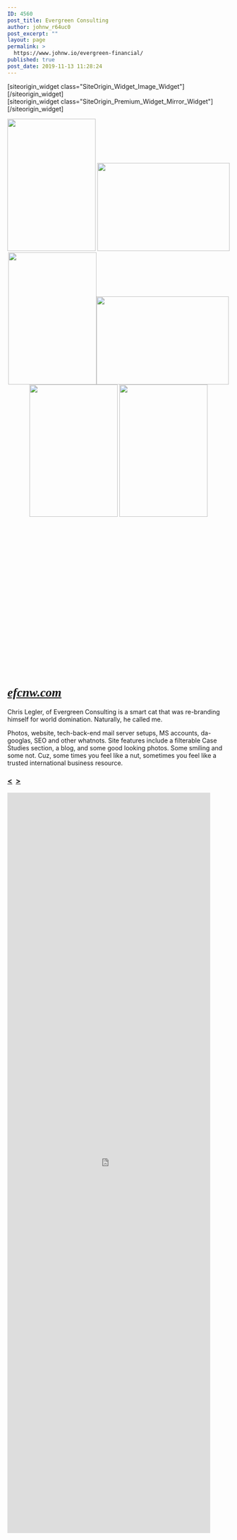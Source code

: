 ```yaml
---
ID: 4560
post_title: Evergreen Consulting
author: johnw_r64uc0
post_excerpt: ""
layout: page
permalink: >
  https://www.johnw.io/evergreen-financial/
published: true
post_date: 2019-11-13 11:28:24
---
```

<div id="pl-4560"  class="panel-layout" ><div id="pg-4560-0"  class="panel-grid panel-has-style"  data-style="{&quot;class&quot;:&quot;project-header-row&quot;,&quot;background_image_attachment&quot;:false,&quot;background_display&quot;:&quot;tile&quot;,&quot;bottom_margin&quot;:&quot;60px&quot;,&quot;collapse_behaviour&quot;:&quot;no_collapse&quot;,&quot;cell_alignment&quot;:&quot;center&quot;,&quot;disable_row&quot;:&quot;&quot;,&quot;disable_desktop&quot;:&quot;&quot;,&quot;disable_tablet&quot;:&quot;&quot;,&quot;disable_mobile&quot;:&quot;&quot;,&quot;animation_event&quot;:&quot;enter&quot;,&quot;animation_screen_offset&quot;:&quot;0&quot;,&quot;animation_duration&quot;:&quot;1&quot;,&quot;animation_repeat&quot;:&quot;&quot;,&quot;animation_hide&quot;:true,&quot;animation_state_end&quot;:&quot;visible&quot;,&quot;animation_delay&quot;:&quot;0&quot;,&quot;animation_debounce&quot;:&quot;0.1&quot;}" ><div class="project-header-row panel-row-style panel-row-style-for-4560-0" ><div id="pgc-4560-0-0"  class="panel-grid-cell"  data-weight="0.55359056806002" ><div id="panel-4560-0-0-0" class="so-panel widget widget_sow-image panel-first-child panel-last-child" data-index="0" data-style="{&quot;class&quot;:&quot;project-logo&quot;,&quot;padding&quot;:&quot;0px 0px 0px 100px&quot;,&quot;mobile_padding&quot;:&quot;20px 0px 0px 20px&quot;,&quot;background_image_attachment&quot;:false,&quot;background_display&quot;:&quot;tile&quot;,&quot;so_cpt_readonly&quot;:&quot;&quot;,&quot;disable_widget&quot;:&quot;&quot;,&quot;disable_desktop&quot;:&quot;&quot;,&quot;disable_tablet&quot;:&quot;&quot;,&quot;disable_mobile&quot;:&quot;&quot;,&quot;animation_event&quot;:&quot;enter&quot;,&quot;animation_screen_offset&quot;:&quot;0&quot;,&quot;animation_duration&quot;:&quot;1&quot;,&quot;animation_repeat&quot;:&quot;&quot;,&quot;animation_hide&quot;:true,&quot;animation_state_end&quot;:&quot;visible&quot;,&quot;animation_delay&quot;:&quot;0&quot;,&quot;animation_debounce&quot;:&quot;0.1&quot;}" data-label="Logo" ><div class="project-logo panel-widget-style panel-widget-style-for-4560-0-0-0" >[siteorigin_widget class="SiteOrigin_Widget_Image_Widget"]<input type="hidden" value="{&quot;instance&quot;:{&quot;image&quot;:363,&quot;image_fallback&quot;:&quot;&quot;,&quot;size&quot;:&quot;full&quot;,&quot;align&quot;:&quot;left&quot;,&quot;title_align&quot;:&quot;default&quot;,&quot;title&quot;:&quot;&quot;,&quot;title_position&quot;:&quot;hidden&quot;,&quot;alt&quot;:&quot;&quot;,&quot;url&quot;:&quot;post: 573&quot;,&quot;bound&quot;:true,&quot;new_window&quot;:false,&quot;full_width&quot;:false},&quot;args&quot;:{&quot;before_widget&quot;:&quot;&lt;div id=\&quot;panel-4560-0-0-0\&quot; class=\&quot;so-panel widget widget_sow-image panel-first-child panel-last-child\&quot; data-index=\&quot;0\&quot; data-style=\&quot;{&amp;quot;class&amp;quot;:&amp;quot;project-logo&amp;quot;,&amp;quot;padding&amp;quot;:&amp;quot;0px 0px 0px 100px&amp;quot;,&amp;quot;mobile_padding&amp;quot;:&amp;quot;20px 0px 0px 20px&amp;quot;,&amp;quot;background_image_attachment&amp;quot;:false,&amp;quot;background_display&amp;quot;:&amp;quot;tile&amp;quot;,&amp;quot;so_cpt_readonly&amp;quot;:&amp;quot;&amp;quot;,&amp;quot;disable_widget&amp;quot;:&amp;quot;&amp;quot;,&amp;quot;disable_desktop&amp;quot;:&amp;quot;&amp;quot;,&amp;quot;disable_tablet&amp;quot;:&amp;quot;&amp;quot;,&amp;quot;disable_mobile&amp;quot;:&amp;quot;&amp;quot;,&amp;quot;animation_event&amp;quot;:&amp;quot;enter&amp;quot;,&amp;quot;animation_screen_offset&amp;quot;:&amp;quot;0&amp;quot;,&amp;quot;animation_duration&amp;quot;:&amp;quot;1&amp;quot;,&amp;quot;animation_repeat&amp;quot;:&amp;quot;&amp;quot;,&amp;quot;animation_hide&amp;quot;:true,&amp;quot;animation_state_end&amp;quot;:&amp;quot;visible&amp;quot;,&amp;quot;animation_delay&amp;quot;:&amp;quot;0&amp;quot;,&amp;quot;animation_debounce&amp;quot;:&amp;quot;0.1&amp;quot;}\&quot; data-label=\&quot;Logo\&quot; &gt;&lt;div class=\&quot;project-logo panel-widget-style panel-widget-style-for-4560-0-0-0\&quot; &gt;&quot;,&quot;after_widget&quot;:&quot;&lt;\/div&gt;&lt;\/div&gt;&quot;,&quot;before_title&quot;:&quot;&lt;h3 class=\&quot;widget-title\&quot;&gt;&quot;,&quot;after_title&quot;:&quot;&lt;\/h3&gt;&quot;,&quot;widget_id&quot;:&quot;widget-0-0-0&quot;}}" />[/siteorigin_widget]</div></div></div><div id="pgc-4560-0-1"  class="panel-grid-cell"  data-weight="0.44640943193998" ><div id="panel-4560-0-1-0" class="so-panel widget widget_so-premium-mirror-widget panel-first-child panel-last-child" data-index="1" data-style="{&quot;class&quot;:&quot;project-social&quot;,&quot;background_image_attachment&quot;:false,&quot;background_display&quot;:&quot;tile&quot;,&quot;so_cpt_readonly&quot;:&quot;&quot;,&quot;disable_widget&quot;:&quot;&quot;,&quot;disable_desktop&quot;:&quot;&quot;,&quot;disable_tablet&quot;:&quot;&quot;,&quot;disable_mobile&quot;:&quot;&quot;,&quot;animation_event&quot;:&quot;enter&quot;,&quot;animation_screen_offset&quot;:&quot;0&quot;,&quot;animation_duration&quot;:&quot;1&quot;,&quot;animation_repeat&quot;:&quot;&quot;,&quot;animation_hide&quot;:true,&quot;animation_state_end&quot;:&quot;visible&quot;,&quot;animation_delay&quot;:&quot;0&quot;,&quot;animation_debounce&quot;:&quot;0.1&quot;}" ><div class="project-social panel-widget-style panel-widget-style-for-4560-0-1-0" >[siteorigin_widget class="SiteOrigin_Premium_Widget_Mirror_Widget"]<input type="hidden" value="{&quot;instance&quot;:{&quot;mirror_widget&quot;:&quot;social-media&quot;},&quot;args&quot;:{&quot;before_widget&quot;:&quot;&lt;div id=\&quot;panel-4560-0-1-0\&quot; class=\&quot;so-panel widget widget_so-premium-mirror-widget panel-first-child panel-last-child\&quot; data-index=\&quot;1\&quot; data-style=\&quot;{&amp;quot;class&amp;quot;:&amp;quot;project-social&amp;quot;,&amp;quot;background_image_attachment&amp;quot;:false,&amp;quot;background_display&amp;quot;:&amp;quot;tile&amp;quot;,&amp;quot;so_cpt_readonly&amp;quot;:&amp;quot;&amp;quot;,&amp;quot;disable_widget&amp;quot;:&amp;quot;&amp;quot;,&amp;quot;disable_desktop&amp;quot;:&amp;quot;&amp;quot;,&amp;quot;disable_tablet&amp;quot;:&amp;quot;&amp;quot;,&amp;quot;disable_mobile&amp;quot;:&amp;quot;&amp;quot;,&amp;quot;animation_event&amp;quot;:&amp;quot;enter&amp;quot;,&amp;quot;animation_screen_offset&amp;quot;:&amp;quot;0&amp;quot;,&amp;quot;animation_duration&amp;quot;:&amp;quot;1&amp;quot;,&amp;quot;animation_repeat&amp;quot;:&amp;quot;&amp;quot;,&amp;quot;animation_hide&amp;quot;:true,&amp;quot;animation_state_end&amp;quot;:&amp;quot;visible&amp;quot;,&amp;quot;animation_delay&amp;quot;:&amp;quot;0&amp;quot;,&amp;quot;animation_debounce&amp;quot;:&amp;quot;0.1&amp;quot;}\&quot; &gt;&lt;div class=\&quot;project-social panel-widget-style panel-widget-style-for-4560-0-1-0\&quot; &gt;&quot;,&quot;after_widget&quot;:&quot;&lt;\/div&gt;&lt;\/div&gt;&quot;,&quot;before_title&quot;:&quot;&lt;h3 class=\&quot;widget-title\&quot;&gt;&quot;,&quot;after_title&quot;:&quot;&lt;\/h3&gt;&quot;,&quot;widget_id&quot;:&quot;widget-0-1-0&quot;}}" />[/siteorigin_widget]</div></div></div></div></div><div id="pg-4560-1"  class="panel-grid panel-has-style"  data-style="{&quot;class&quot;:&quot;.project-content-row&quot;,&quot;padding&quot;:&quot;0px 100px 0px 0px&quot;,&quot;mobile_padding&quot;:&quot;0px 0px 0px 0px&quot;,&quot;background_image_attachment&quot;:false,&quot;background_display&quot;:&quot;tile&quot;,&quot;collapse_order&quot;:&quot;right-top&quot;,&quot;cell_alignment&quot;:&quot;flex-start&quot;,&quot;disable_row&quot;:&quot;&quot;,&quot;disable_desktop&quot;:&quot;&quot;,&quot;disable_tablet&quot;:&quot;&quot;,&quot;disable_mobile&quot;:&quot;&quot;,&quot;animation_event&quot;:&quot;enter&quot;,&quot;animation_screen_offset&quot;:&quot;0&quot;,&quot;animation_duration&quot;:&quot;1&quot;,&quot;animation_repeat&quot;:&quot;&quot;,&quot;animation_hide&quot;:true,&quot;animation_state_end&quot;:&quot;visible&quot;,&quot;animation_delay&quot;:&quot;0&quot;,&quot;animation_debounce&quot;:&quot;0.1&quot;}" ><div class="project-content-row panel-row-style panel-row-style-for-4560-1" ><div id="pgc-4560-1-0"  class="panel-grid-cell"  data-weight="0.5" ><div id="panel-4560-1-0-0" class="so-panel widget widget_sow-editor panel-first-child panel-last-child" data-index="2" data-style="{&quot;padding&quot;:&quot;0px 0px 0px 100px&quot;,&quot;mobile_padding&quot;:&quot;0px 0px 50px 0px&quot;,&quot;background_image_attachment&quot;:false,&quot;background_display&quot;:&quot;tile&quot;,&quot;so_cpt_readonly&quot;:&quot;&quot;,&quot;disable_widget&quot;:&quot;&quot;,&quot;disable_desktop&quot;:&quot;&quot;,&quot;disable_tablet&quot;:&quot;&quot;,&quot;disable_mobile&quot;:&quot;&quot;,&quot;animation_event&quot;:&quot;enter&quot;,&quot;animation_screen_offset&quot;:&quot;0&quot;,&quot;animation_duration&quot;:&quot;1&quot;,&quot;animation_repeat&quot;:&quot;&quot;,&quot;animation_hide&quot;:true,&quot;animation_state_end&quot;:&quot;visible&quot;,&quot;animation_delay&quot;:&quot;0&quot;,&quot;animation_debounce&quot;:&quot;0.1&quot;}" data-label="photos" ><div class="panel-widget-style panel-widget-style-for-4560-1-0-0" ><div class="so-widget-sow-editor so-widget-sow-editor-base">
<div class="siteorigin-widget-tinymce textwidget">
	<p style="text-align: center;"><img class="aligncenter size-medium wp-image-4569" src="https://www.johnw.io/1/wp-content/uploads/2019/11/20180322-IMG_9896-200x300.jpg" alt="" width="200" height="300" /> <img class="aligncenter size-medium wp-image-4570" src="https://www.johnw.io/1/wp-content/uploads/2019/11/20180322-IMG_9899-300x200.jpg" alt="" width="300" height="200" /> <img class="aligncenter size-medium wp-image-4574" src="https://www.johnw.io/1/wp-content/uploads/2019/11/20180322-IMG_9944-200x300.jpg" alt="" width="200" height="300" /><img class="aligncenter size-medium wp-image-4571" src="https://www.johnw.io/1/wp-content/uploads/2019/11/20180322-IMG_9909-300x200.jpg" alt="" width="300" height="200" /> <img class="aligncenter size-medium wp-image-4572" src="https://www.johnw.io/1/wp-content/uploads/2019/11/20180322-IMG_9945-200x300.jpg" alt="" width="200" height="300" /> <img class="aligncenter size-medium wp-image-4573" src="https://www.johnw.io/1/wp-content/uploads/2019/11/20180322-IMG_9993-200x300.jpg" alt="" width="200" height="300" /></p>
<p>&nbsp;</p>
<p>&nbsp;</p>
<p>&nbsp;</p>
<p>&nbsp;</p>
<p>&nbsp;</p>
<p>&nbsp;</p>
<p>&nbsp;</p>
<p>&nbsp;</p>
<p>&nbsp;</p>
<p>&nbsp;</p>
<p>&nbsp;</p>
</div>
</div></div></div></div><div id="pgc-4560-1-1"  class="panel-grid-cell"  data-style="{&quot;background_image_attachment&quot;:false,&quot;background_display&quot;:&quot;tile&quot;,&quot;vertical_alignment&quot;:&quot;auto&quot;,&quot;animation_event&quot;:&quot;enter&quot;,&quot;animation_screen_offset&quot;:&quot;0&quot;,&quot;animation_duration&quot;:&quot;1&quot;,&quot;animation_repeat&quot;:&quot;&quot;,&quot;animation_hide&quot;:true,&quot;animation_state_end&quot;:&quot;visible&quot;,&quot;animation_delay&quot;:&quot;0&quot;,&quot;animation_debounce&quot;:&quot;0.1&quot;}"  data-weight="0.5" ><div id="panel-4560-1-1-0" class="so-panel widget widget_sow-editor panel-first-child" data-index="3" data-style="{&quot;class&quot;:&quot;.project-text&quot;,&quot;mobile_padding&quot;:&quot;0px 0px 0px 0px&quot;,&quot;background_image_attachment&quot;:false,&quot;background_display&quot;:&quot;tile&quot;,&quot;so_cpt_readonly&quot;:&quot;&quot;,&quot;disable_widget&quot;:&quot;&quot;,&quot;disable_desktop&quot;:&quot;&quot;,&quot;disable_tablet&quot;:&quot;&quot;,&quot;disable_mobile&quot;:&quot;&quot;,&quot;animation_event&quot;:&quot;enter&quot;,&quot;animation_screen_offset&quot;:&quot;0&quot;,&quot;animation_duration&quot;:&quot;1&quot;,&quot;animation_repeat&quot;:&quot;&quot;,&quot;animation_hide&quot;:true,&quot;animation_state_end&quot;:&quot;visible&quot;,&quot;animation_delay&quot;:&quot;0&quot;,&quot;animation_debounce&quot;:&quot;0.1&quot;}" data-label="Project Text" ><div class="project-text panel-widget-style panel-widget-style-for-4560-1-1-0" ><div class="so-widget-sow-editor so-widget-sow-editor-base">
<div class="siteorigin-widget-tinymce textwidget">
	<h1><a href="https://efcnw.com"><em><span class="so-premium-web-font" style="font-family: 'Cedarville Cursive', handwriting;" data-web-font-module="google" data-font-info="{&quot;font&quot;:&quot;Cedarville Cursive&quot;,&quot;webfont&quot;:true,&quot;category&quot;:&quot;handwriting&quot;,&quot;variant&quot;:&quot;regular&quot;,&quot;module&quot;:&quot;google&quot;}">efcnw.com</span></em></a></h1>
<p>Chris Legler, of Evergreen Consulting is a smart cat that was re-branding himself for world domination. Naturally, he called me.</p>
<p>Photos, website, tech-back-end mail server setups, MS accounts, da-googlas, SEO and other whatnots. Site features include a filterable Case Studies section, a blog, and some good looking photos. Some smiling and some not. Cuz, some times you feel like a nut, sometimes you feel like a trusted international business resource.</p>
</div>
</div></div></div><div id="panel-4560-1-1-1" class="so-panel widget widget_sow-editor" data-index="4" data-style="{&quot;class&quot;:&quot;project-nav&quot;,&quot;padding&quot;:&quot;0px 0px 50px 0px&quot;,&quot;background_image_attachment&quot;:false,&quot;background_display&quot;:&quot;tile&quot;,&quot;so_cpt_readonly&quot;:&quot;&quot;,&quot;disable_widget&quot;:&quot;&quot;,&quot;disable_desktop&quot;:&quot;&quot;,&quot;disable_tablet&quot;:&quot;&quot;,&quot;disable_mobile&quot;:&quot;&quot;,&quot;animation_event&quot;:&quot;enter&quot;,&quot;animation_screen_offset&quot;:&quot;0&quot;,&quot;animation_duration&quot;:&quot;1&quot;,&quot;animation_repeat&quot;:&quot;&quot;,&quot;animation_hide&quot;:true,&quot;animation_state_end&quot;:&quot;visible&quot;,&quot;animation_delay&quot;:&quot;0&quot;,&quot;animation_debounce&quot;:&quot;0.1&quot;}" data-label="Arrows" ><div class="project-nav panel-widget-style panel-widget-style-for-4560-1-1-1" ><div class="so-widget-sow-editor so-widget-sow-editor-base">
<div class="siteorigin-widget-tinymce textwidget">
	<h3><span style="color: #2472bb;"><a href="https://www.johnw.io/we-trust-2/">&lt;</a>  <a href="https://www.johnw.io/bin/">&gt;</a></span></h3>
</div>
</div></div></div><div id="panel-4560-1-1-2" class="so-panel widget widget_sow-editor" data-index="5" data-style="{&quot;widget_css&quot;:&quot;max-height:1000px;&quot;,&quot;padding&quot;:&quot;0px 0px 0px 0px&quot;,&quot;background_image_attachment&quot;:false,&quot;background_display&quot;:&quot;tile&quot;,&quot;so_cpt_readonly&quot;:&quot;&quot;,&quot;disable_widget&quot;:&quot;&quot;,&quot;disable_desktop&quot;:&quot;&quot;,&quot;disable_tablet&quot;:true,&quot;disable_mobile&quot;:true,&quot;animation_event&quot;:&quot;enter&quot;,&quot;animation_screen_offset&quot;:&quot;0&quot;,&quot;animation_duration&quot;:&quot;1&quot;,&quot;animation_repeat&quot;:&quot;&quot;,&quot;animation_hide&quot;:true,&quot;animation_state_end&quot;:&quot;visible&quot;,&quot;animation_delay&quot;:&quot;0&quot;,&quot;animation_debounce&quot;:&quot;0.1&quot;}" data-label="Web Frame Edit as Text, change the class to change the height" ><div class="panel-widget-style panel-widget-style-for-4560-1-1-2" ><div class="so-widget-sow-editor so-widget-sow-editor-base">
<div class="siteorigin-widget-tinymce textwidget">
	<style>
.day-web-wrap {width: 11505px; height: 4200px; padding: 0; overflow: hidden;}
.day-home-frame {width: 1150px; height: 4200px; border: 0;
    -ms-transform: scale(0.2);
    -moz-transform: scale(0.2);
    -o-transform: scale(0.2);
    -webkit-transform: scale(0.2);
    transform: scale(0.4);

    -ms-transform-origin: 0 0;
    -moz-transform-origin: 0 0;
    -o-transform-origin: 0 0;
    -webkit-transform-origin: 0 0;
    transform-origin: 0 0;
background-image: url("https://www.johnw.io/1/wp-content/uploads/2019/11/repeating-background.png"); background-repeat: repeat;
}</style>
<div class="day-web-wrap"><iframe class="day-home-frame" src="https://efcnw.com"></iframe></div></div>
</div></div></div><div id="panel-4560-1-1-3" class="so-panel widget widget_sow-image panel-last-child" data-index="6" data-style="{&quot;class&quot;:&quot;project-screenshot&quot;,&quot;background_image_attachment&quot;:false,&quot;background_display&quot;:&quot;tile&quot;,&quot;so_cpt_readonly&quot;:&quot;&quot;,&quot;disable_widget&quot;:&quot;&quot;,&quot;disable_desktop&quot;:true,&quot;disable_tablet&quot;:&quot;&quot;,&quot;disable_mobile&quot;:&quot;&quot;,&quot;animation_event&quot;:&quot;enter&quot;,&quot;animation_screen_offset&quot;:&quot;0&quot;,&quot;animation_duration&quot;:&quot;1&quot;,&quot;animation_repeat&quot;:&quot;&quot;,&quot;animation_hide&quot;:true,&quot;animation_state_end&quot;:&quot;visible&quot;,&quot;animation_delay&quot;:&quot;0&quot;,&quot;animation_debounce&quot;:&quot;0.1&quot;}" data-label="Mobile Screenshot" ><div class="project-screenshot panel-widget-style panel-widget-style-for-4560-1-1-3" >[siteorigin_widget class="SiteOrigin_Widget_Image_Widget"]<input type="hidden" value="{&quot;instance&quot;:{&quot;image&quot;:4566,&quot;image_fallback&quot;:&quot;&quot;,&quot;size&quot;:&quot;full&quot;,&quot;align&quot;:&quot;center&quot;,&quot;title_align&quot;:&quot;default&quot;,&quot;title&quot;:&quot;&quot;,&quot;title_position&quot;:&quot;hidden&quot;,&quot;alt&quot;:&quot;&quot;,&quot;url&quot;:&quot;&quot;,&quot;bound&quot;:true,&quot;_sow_form_id&quot;:&quot;8950347335dcc5a31c2fc1297540426&quot;,&quot;_sow_form_timestamp&quot;:&quot;1573673536746&quot;,&quot;new_window&quot;:false,&quot;full_width&quot;:false},&quot;args&quot;:{&quot;before_widget&quot;:&quot;&lt;div id=\&quot;panel-4560-1-1-3\&quot; class=\&quot;so-panel widget widget_sow-image panel-last-child\&quot; data-index=\&quot;6\&quot; data-style=\&quot;{&amp;quot;class&amp;quot;:&amp;quot;project-screenshot&amp;quot;,&amp;quot;background_image_attachment&amp;quot;:false,&amp;quot;background_display&amp;quot;:&amp;quot;tile&amp;quot;,&amp;quot;so_cpt_readonly&amp;quot;:&amp;quot;&amp;quot;,&amp;quot;disable_widget&amp;quot;:&amp;quot;&amp;quot;,&amp;quot;disable_desktop&amp;quot;:true,&amp;quot;disable_tablet&amp;quot;:&amp;quot;&amp;quot;,&amp;quot;disable_mobile&amp;quot;:&amp;quot;&amp;quot;,&amp;quot;animation_event&amp;quot;:&amp;quot;enter&amp;quot;,&amp;quot;animation_screen_offset&amp;quot;:&amp;quot;0&amp;quot;,&amp;quot;animation_duration&amp;quot;:&amp;quot;1&amp;quot;,&amp;quot;animation_repeat&amp;quot;:&amp;quot;&amp;quot;,&amp;quot;animation_hide&amp;quot;:true,&amp;quot;animation_state_end&amp;quot;:&amp;quot;visible&amp;quot;,&amp;quot;animation_delay&amp;quot;:&amp;quot;0&amp;quot;,&amp;quot;animation_debounce&amp;quot;:&amp;quot;0.1&amp;quot;}\&quot; data-label=\&quot;Mobile Screenshot\&quot; &gt;&lt;div class=\&quot;project-screenshot panel-widget-style panel-widget-style-for-4560-1-1-3\&quot; &gt;&quot;,&quot;after_widget&quot;:&quot;&lt;\/div&gt;&lt;\/div&gt;&quot;,&quot;before_title&quot;:&quot;&lt;h3 class=\&quot;widget-title\&quot;&gt;&quot;,&quot;after_title&quot;:&quot;&lt;\/h3&gt;&quot;,&quot;widget_id&quot;:&quot;widget-1-1-3&quot;}}" />[/siteorigin_widget]</div></div></div></div></div></div>
